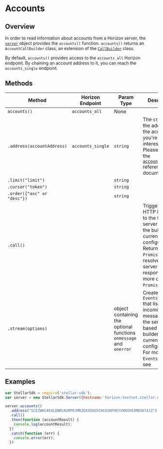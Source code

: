 # Accounts

## Overview

In order to read information about accounts from a Horizon server, the [`server`](./server.md) object provides the `accounts()` function. `accounts()` returns an `AccountCallBuilder` class, an extension of the [`CallBuilder`](./call_builder.md) class.

By default, `accounts()` provides access to the `accounts_all` Horizon endpoint.  By chaining an account address to it, you can reach the `accounts_single` endpoint.

## Methods

| Method | Horizon Endpoint | Param Type | Description |
| --- | --- | --- | --- |
| `accounts()` | `accounts_all` | None | 
| `.address(accountAddress)` | `accounts_single` | `string` | The `string` of the address of the account you're interested in.  Please refer to the [`accounts_single`]() reference documentation. |
| `.limit("limit")` | |`string` | |
| `.cursor("token")` | |`string` | |
| `.order({"asc" or "desc"})` | | `string` | |
| `.call()` |  | | Triggers a HTTP Request to the Horizon server based on the builder's current configuration.  Returns a `Promise` that resolves to the server's response.  For more on `Promise`, see []().|
| `.stream(options)` | | object containing the optional functions `onmessage` and `onerror` | Creates an `Eventsource` that listens for incoming messages from the server.  URL based on builder's current configuration.  For more on `Eventsource`, see []() |

## Examples

```js
var StellarSdk = require('stellar-sdk');
var server = new StellarSdk.Server({hostname:'horizon-testnet.stellar.org', secure:true, port:443});

server.accounts()
  .address("GCEZWKCA5VLDNRLN3RPRJMRZOX3Z6G5CHCGSNFHEYVXM3XOJMDS674JZ")
  .call()
  .then(function (accountResult) {
    console.log(accountResult);
  })
  .catch(function (err) {
    console.error(err);
  })
```
